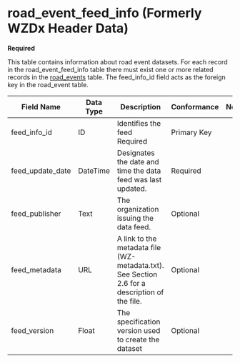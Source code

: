 # road_event_feed_info (Formerly WZDx Header Data)
**Required**

This table contains information about road event datasets.  For each record in the road_event_feed_info table there must exist one or more related records in the [road_events](/data-tables/road_events.md) table.  The feed_info_id field acts as the foreign key in the road_event table.

Field Name | Data Type | Description | Conformance | Notes
---------- | --------- | ---------------- | ----------- | -----
feed_info_id |	ID |	Identifies the feed	Required | Primary Key |
feed_update_date |	DateTime |	Designates the date and time the data feed was last updated. |	Required |	
feed_publisher |	Text |	The organization issuing the data feed. |	Optional	|
feed_metadata |	URL |	A link to the metadata file (WZ-metadata.txt). See Section 2.6 for a description of the file. |	Optional	 |
feed_version |	Float |	The specification version used to create the dataset |	Optional	 |
